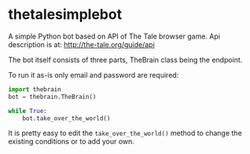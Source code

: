 # thetalesimplebot

A simple Python bot based on API of The Tale browser game. Api description is at: http://the-tale.org/guide/api

The bot itself consists of three parts, TheBrain class being the endpoint.

To run it as-is only email and password are required:

~~~python
import thebrain
bot = thebrain.TheBrain()

while True:
    bot.take_over_the_world()
~~~

It is pretty easy to edit the `take_over_the_world()` method to change the existing conditions or to add your own.